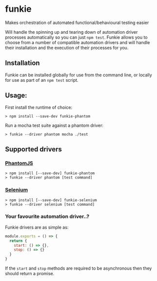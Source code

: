 # funkie

Makes orchestration of automated functional/behavioural testing easier

Will handle the spinning up and tearing down of automation driver processes automatically so you can just `npm test`. Funkie allows you to choose from a number of compatible automation drivers and will handle their installation and the execution of their processes for you.

## Installation

Funkie can be installed globally for use from the command line, or locally for use as part of an `npm test` script.

## Usage:

First install the runtime of choice:

```shell
> npm install --save-dev funkie-phantom
```

Run a mocha test suite against a phantom driver:

```shell
> funkie --driver phantom mocha ./test
```

## Supported drivers

### [PhantomJS](github.com/lennym/funkie-phantom)

```
> npm install [--save-dev] funkie-phantom
> funkie --driver phantom [test command]
```

### [Selenium](github.com/lennym/funkie-selenium)

```
> npm install [--save-dev] funkie-selenium
> funkie --driver selenium [test command]
```

### Your favourite automation driver..?

Funkie drivers are as simple as:

```javascript
module.exports = () => {
  return {
    start: () => {},
    stop: () => {}
  }
}
```

If the `start` and `stop` methods are required to be asynchronous then they should return a promise.
